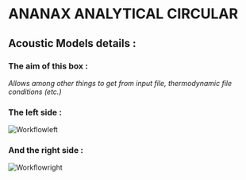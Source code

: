 # ANANAX ANALYTICAL CIRCULAR
## Acoustic Models details :
### The aim of this box :
*Allows among other things to get from input file, thermodynamic file conditions (etc.)*

### The left side :

![Workflowleft](https://user-images.githubusercontent.com/45098441/86544063-2fce5280-bf24-11ea-92e4-7870351254be.JPG)


### And the right side :

![Workflowright](https://user-images.githubusercontent.com/45098441/86544064-3066e900-bf24-11ea-8a3f-8c5a8c744604.JPG)

